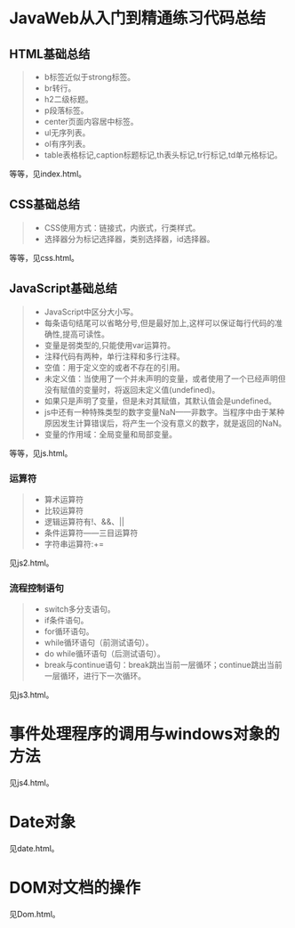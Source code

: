 # JavaWeb从入门到精通练习代码总结

## HTML基础总结

> * b标签近似于strong标签。
> *	br转行。
> *	h2二级标题。
> *	p段落标签。
> *	center页面内容居中标签。
> *	ul无序列表。
> *	ol有序列表。
> *	table表格标记,caption标题标记,th表头标记,tr行标记,td单元格标记。

等等，见index.html。

## CSS基础总结

> * CSS使用方式：链接式，内嵌式，行类样式。
> * 选择器分为标记选择器，类别选择器，id选择器。

等等，见css.html。

## JavaScript基础总结

> * JavaScript中区分大小写。
> * 每条语句结尾可以省略分号,但是最好加上,这样可以保证每行代码的准确性,提高可读性。
> * 变量是弱类型的,只能使用var运算符。
> * 注释代码有两种，单行注释和多行注释。
> * 空值：用于定义空的或者不存在的引用。
> * 未定义值：当使用了一个并未声明的变量，或者使用了一个已经声明但没有赋值的变量时，将返回未定义值(undefined)。
> * 如果只是声明了变量，但是未对其赋值，其默认值会是undefined。
> * js中还有一种特殊类型的数字变量NaN——非数字。当程序中由于某种原因发生计算错误后，将产生一个没有意义的数字，就是返回的NaN。
> * 变量的作用域：全局变量和局部变量。

等等，见js.html。

### 运算符
> * 算术运算符
> * 比较运算符
> * 逻辑运算符有!、&&、||
> * 条件运算符——三目运算符
> * 字符串运算符:+=

见js2.html。

### 流程控制语句

> * switch多分支语句。
> * if条件语句。
> * for循环语句。
> * while循环语句（前测试语句）。
> * do while循环语句（后测试语句）。
> * break与continue语句：break跳出当前一层循环；continue跳出当前一层循环，进行下一次循环。

见js3.html。

# 事件处理程序的调用与windows对象的方法

见js4.html。

# Date对象

见date.html。

# DOM对文档的操作

见Dom.html。
